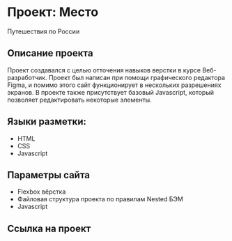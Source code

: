 # Проект: Место

Путешествия по России

## Описание проекта

Проект создавался с целью отточения навыков верстки в курсе Веб-разработчик. Проект был написан при помощи графического редактора Figma, и помимо этого сайт функционирует в нескольких разрешениях экранов. В проекте также присутствует базовый Javascript, который позволяет редактировать некоторые элементы.

## Языки разметки:

- HTML
- CSS
- Javascript

## Параметры сайта

- Flexbox вёрстка
- Файловая структура проекта по правилам Nested БЭМ
- Javascript
## Ссылка на проект
